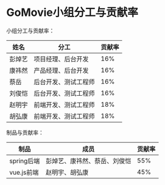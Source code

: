 # GoMovie小组分工与贡献率

小组分工与贡献率：

姓名     | 分工 | 贡献率
 -- | ------ |--
彭焯艺 | 项目经理、后台开发 | 16%
康祎然    | 产品经理、后台开发 | 16%
蔡岳     | 后台开发、测试工程师 | 16%
刘俊恺     | 后台开发、测试工程师 | 16%
赵明宇     | 前端开发、测试工程师 | 18%
胡弘康     | 前端开发、测试工程师 | 18%


制品与贡献率：

| 制品      |    成员 | 贡献率  |
| --| --------| -- |
| spring后端   | 彭焯艺、康祎然、蔡岳、刘俊恺 |  55%   |
| vue.js前端     |   赵明宇、胡弘康 |  45%  |

